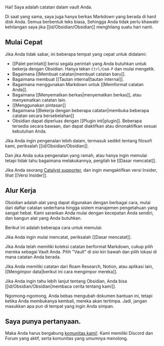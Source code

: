 Hai! Saya adalah catatan dalam vault Anda.

Di saat yang sama, saya juga hanya berkas Markdown yang berada di hard disk Anda. Semua berbentuk teks biasa, Sehingga Anda tidak perlu khawatir kehilangan saya jika [[id/Obsidian/Obsidian]] menghilang suatu hari nanti.

## Mulai Cepat

Jika Anda tidak sabar, ini beberapa tempat yang cepat untuk didalami:

- [[Palet perintah]] berisi segala perintah yang Anda butuhkan untuk bekerja dengan Obsidian. Hanya tekan `Ctrl/Cmd-P` dan mulai mengetik.
- Bagaimana [[Membuat catatan|membuat catatan baru]].
- Bagaimana membuat [[Tautan internal|tautan internal]].
- Bagaimana menggunakan Markdown untuk [[Memformat catatan Anda]].
- Bagaimana [[Menyematkan berkas|menyematkan berkas]], atau menyematkan catatan lain.
- [[Menggunakan pintasan]]
- Bagaimana [[Bekerja dengan beberapa catatan|membuka beberapa catatan secara bersebelahan]]
- Obsidian dapat diperluas dengan [[Plugin inti|plugin]]. Beberapa tersedia secara bawaan, dan dapat diaktifkan atau dinonaktifkan sesuai kebutuhan Anda.


Jika Anda ingin pengenalan lebih dalam, termasuk sedikit tentang filosofi kami, periksalah [[id/Obsidian/Obsidian]].

Dan jika Anda suka pengenalan yang ramah, atau hanya ingin memulai tetapi tidak tahu bagaimana melakukannya, pergilah ke [[Dasar mencatat]].

Jika Anda seorang [Catalyst supporter](https://obsidian.md/pricing), dan ingin mengaktifkan versi Insider, lihat [[Versi Insider]].

## Alur Kerja

Obsidian adalah alat yang dapat digunakan dengan berbagai cara, mulai dari daftar catatan sederhana hingga sistem manajemen pengetahuan yang sangat hebat. Kami sarankan Anda mulai dengan kecepatan Anda sendiri, dan bangun alat yang Anda butuhkan.

Berikut ini adalah beberapa cara untuk memulai:

Jika Anda ingin mulai mencatat, periksalah [[Dasar mencatat]].

Jika Anda telah memiliki koleksi catatan berformat Markdown, cukup pilih mereka sebagai Vault Anda. Pilih "Vault" di sisi kiri bawah dan pilih lokasi di mana catatan Anda berada.

Jika Anda memiliki catatan dari Roam Research, Notion, atau aplikasi lain, [[Mengimpor data|berikut ini cara mengimpor mereka]].

Jika Anda ingin tahu lebih lanjut tentang Obsidian, Anda bisa [[id/Obsidian/Obsidian|membaca cerita tentang kami]].

Ngomong-ngomong, Anda bebas mengubah dokumen bantuan ini, tetapi ketika Anda membukanya kembali, mereka akan tertimpa. Jadi, jangan masukkan apa pun di tempat yang ingin Anda simpan.

## Saya punya pertanyaan.

Maka Anda harus bergabung [komunitas kami!](https://obsidian.md/community). Kami memiliki Discord dan Forum yang aktif, serta komunitas yang umumnya menolong.
